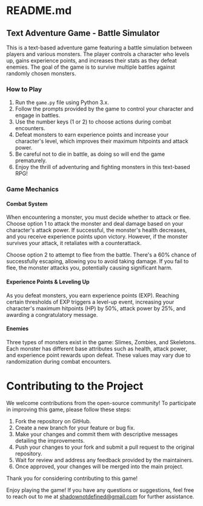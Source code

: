 # README.md

## Text Adventure Game - Battle Simulator

This is a text-based adventure game featuring a battle simulation between players and various monsters. The player controls a character who levels up, gains experience points, and increases their stats as they defeat enemies. The goal of the game is to survive multiple battles against randomly chosen monsters.

### How to Play

1. Run the `game.py` file using Python 3.x.
2. Follow the prompts provided by the game to control your character and engage in battles.
3. Use the number keys (1 or 2) to choose actions during combat encounters.
4. Defeat monsters to earn experience points and increase your character's level, which improves their maximum hitpoints and attack power.
5. Be careful not to die in battle, as doing so will end the game prematurely.
6. Enjoy the thrill of adventuring and fighting monsters in this text-based RPG!

### Game Mechanics

#### Combat System

When encountering a monster, you must decide whether to attack or flee. Choose option 1 to attack the monster and deal damage based on your character's attack power. If successful, the monster's health decreases, and you receive experience points upon victory. However, if the monster survives your attack, it retaliates with a counterattack.

Choose option 2 to attempt to flee from the battle. There's a 60% chance of successfully escaping, allowing you to avoid taking damage. If you fail to flee, the monster attacks you, potentially causing significant harm.

#### Experience Points & Leveling Up

As you defeat monsters, you earn experience points (EXP). Reaching certain thresholds of EXP triggers a level-up event, increasing your character's maximum hitpoints (HP) by 50%, attack power by 25%, and awarding a congratulatory message.

#### Enemies

Three types of monsters exist in the game: Slimes, Zombies, and Skeletons. Each monster has different base attributes such as health, attack power, and experience point rewards upon defeat. These values may vary due to randomization during combat encounters.

# Contributing to the Project

We welcome contributions from the open-source community! To participate in improving this game, please follow these steps:

1. Fork the repository on GitHub.
2. Create a new branch for your feature or bug fix.
3. Make your changes and commit them with descriptive messages detailing the improvements.
4. Push your changes to your fork and submit a pull request to the original repository.
5. Wait for review and address any feedback provided by the maintainers.
6. Once approved, your changes will be merged into the main project.

Thank you for considering contributing to this game!

Enjoy playing the game! If you have any questions or suggestions, feel free to reach out to me at shadownotdefined@gmail.com for further assistance.
